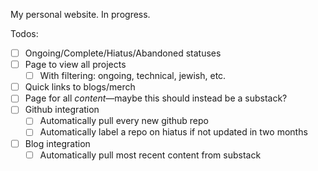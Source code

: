 My personal website. In progress. 

Todos: 
- [ ] Ongoing/Complete/Hiatus/Abandoned statuses
- [ ] Page to view all projects
  - [ ] With filtering: ongoing, technical, jewish, etc.
- [ ] Quick links to blogs/merch
- [ ] Page for all *content*—maybe this should instead be a substack?
- [ ] Github integration
  - [ ] Automatically pull every new github repo
  - [ ] Automatically label a repo on hiatus if not updated in two months
- [ ] Blog integration
  - [ ] Automatically pull most recent content from substack